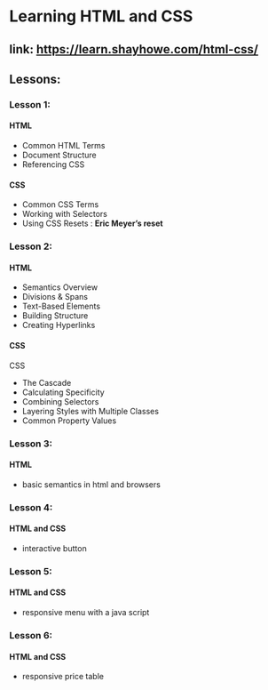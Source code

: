 # **Learning HTML and CSS**
## link: https://learn.shayhowe.com/html-css/

## Lessons:

### Lesson 1:
#### **HTML**
* Common HTML Terms
* Document Structure
* Referencing CSS
#### **CSS**
* Common CSS Terms
* Working with Selectors
* Using CSS Resets : **Eric Meyer’s reset**


### Lesson 2:
#### **HTML**
* Semantics Overview
* Divisions & Spans
* Text-Based Elements
* Building Structure
* Creating Hyperlinks
#### **CSS**
CSS
* The Cascade
* Calculating Specificity
* Combining Selectors
* Layering Styles with Multiple Classes
* Common Property Values

### Lesson 3:
#### **HTML**
* basic semantics in html and browsers

### Lesson 4:
#### **HTML** and **CSS**
* interactive button

### Lesson 5:
#### **HTML** and **CSS**
* responsive menu with a java script

### Lesson 6:
#### **HTML** and **CSS**
* responsive price table
